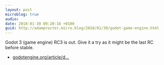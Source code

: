 ```yaml
---
layout: post
microblog: true
audio: 
date: 2018-01-30 09:20:16 +0100
guid: http://adamprocter.micro.blog/2018/01/30/godot-game-engine.html
---
```

Godot 3 (game engine) RC3 is out. Give it a try as it might be the last RC before stable.

- [godotengine.org/article/d...](https://godotengine.org/article/dev-snapshot-godot-3-0-rc-3)
